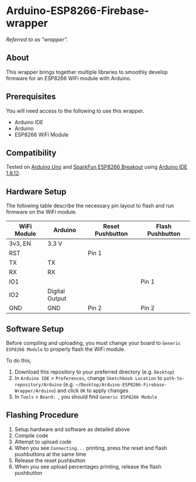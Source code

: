 # Arduino-ESP8266-Firebase-wrapper
_Referred to as "wrapper"._

## About
This wrapper brings together multiple libraries to smoothly develop firmware for an ESP8266 WiFi module with Arduino.

## Prerequisites
You will need access to the following to use this wrapper.

* Arduino IDE
* Arduino
* ESP8266 WiFi Module

## Compatibility
Tested on [Arduino Uno](https://store.arduino.cc/usa/arduino-uno-rev3) and [SparkFun ESP8266 Breakout](https://www.sparkfun.com/products/13678) using [Arduino IDE 1.8.12](https://www.arduino.cc/en/main/software).

## Hardware Setup
The following table describe the necessary pin layout to flash and run firmware on the WiFi module.

| WiFi Module | Arduino | Reset Pushbutton | Flash Pushbutton |
| ---| --- | --- | --- |
| 3v3, EN | 3.3 V | | |
| RST | | Pin 1 | |
| TX | TX | | |
| RX | RX | | |
| IO1 | | | Pin 1 |
| IO2 | Digital Output | | |
| GND | GND | Pin 2 | Pin 2 |

## Software Setup
Before compiling and uploading, you must change your board to `Generic ESP8266 Module` to properly flash the WiFi module.

To do this,
1. Download this repository to your preferred directory (e.g. `Desktop`)
2. In `Arduino IDE` > `Preferences`, change `Sketchbook Location` to `path-to-repository/Arduino` (e.g. `~/Desktop/Arduino-ESP8266-Firebase-Wrapper/Arduino`) and click `OK` to apply changes
3. In `Tools` > `Board: `, you should find `Generic ESP8266 Module`

## Flashing Procedure
1. Setup hardware and software as detailed above
2. Compile code
3. Attempt to upload code
4. When you see `Connecting...` printing, press the reset and flash pushbuttons at the same time
5. Release the reset pushbutton
6. When you see upload percentages printing, release the flash pushbutton